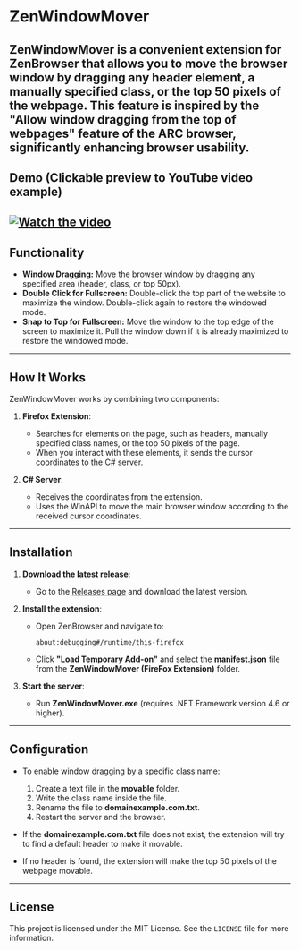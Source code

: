 # ZenWindowMover

**ZenWindowMover** is a convenient extension for ZenBrowser that allows you to move the browser window by dragging any header element, a manually specified class, or the top 50 pixels of the webpage. This feature is inspired by the **"Allow window dragging from the top of webpages"** feature of the ARC browser, significantly enhancing browser usability.
---

## Demo (Clickable preview to YouTube video example)

[![Watch the video](https://img.youtube.com/vi/R8LKdQqqFpE/maxresdefault.jpg)](https://www.youtube.com/watch?v=R8LKdQqqFpE)
---

## Functionality

- **Window Dragging:** Move the browser window by dragging any specified area (header, class, or top 50px).  
- **Double Click for Fullscreen:** Double-click the top part of the website to maximize the window. Double-click again to restore the windowed mode.  
- **Snap to Top for Fullscreen:** Move the window to the top edge of the screen to maximize it. Pull the window down if it is already maximized to restore the windowed mode.  

---

## How It Works

ZenWindowMover works by combining two components:

1. **Firefox Extension**:
   - Searches for elements on the page, such as headers, manually specified class names, or the top 50 pixels of the page.
   - When you interact with these elements, it sends the cursor coordinates to the C# server.

2. **C# Server**:
   - Receives the coordinates from the extension.
   - Uses the WinAPI to move the main browser window according to the received cursor coordinates.

---

## Installation

1. **Download the latest release**:
   - Go to the [Releases page](https://github.com/dvgmdvgm/ZenWindowMover/releases) and download the latest version.

2. **Install the extension**:
   - Open ZenBrowser and navigate to:  
     ```
     about:debugging#/runtime/this-firefox
     ```
   - Click **"Load Temporary Add-on"** and select the **manifest.json** file from the **ZenWindowMover (FireFox Extension)** folder.

3. **Start the server**:
   - Run **ZenWindowMover.exe** (requires .NET Framework version 4.6 or higher).

---

## Configuration

- To enable window dragging by a specific class name:
  1. Create a text file in the **movable** folder.
  2. Write the class name inside the file.
  3. Rename the file to **domainexample.com.txt**.
  4. Restart the server and the browser.

- If the **domainexample.com.txt** file does not exist, the extension will try to find a default header to make it movable.  
- If no header is found, the extension will make the top 50 pixels of the webpage movable.

---

## License

This project is licensed under the MIT License. See the `LICENSE` file for more information.
